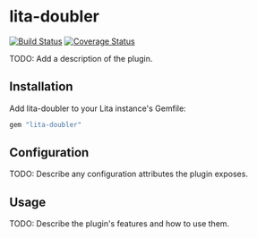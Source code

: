 # lita-doubler

[![Build Status](https://travis-ci.org/tiejianluo/lita-doubler.png?branch=master)](https://travis-ci.org/tiejianluo/lita-doubler)
[![Coverage Status](https://coveralls.io/repos/tiejianluo/lita-doubler/badge.png)](https://coveralls.io/r/tiejianluo/lita-doubler)

TODO: Add a description of the plugin.

## Installation

Add lita-doubler to your Lita instance's Gemfile:

``` ruby
gem "lita-doubler"
```

## Configuration

TODO: Describe any configuration attributes the plugin exposes.

## Usage

TODO: Describe the plugin's features and how to use them.
